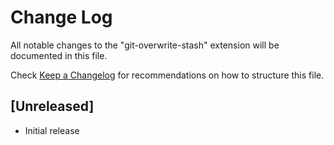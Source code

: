 # Change Log

All notable changes to the "git-overwrite-stash" extension will be documented in this file.

Check [Keep a Changelog](http://keepachangelog.com/) for recommendations on how to structure this file.

## [Unreleased]

- Initial release